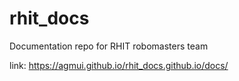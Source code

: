 # rhit_docs
Documentation repo for RHIT robomasters team

link: https://agmui.github.io/rhit_docs.github.io/docs/